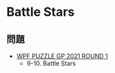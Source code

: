 # Battle Stars

## 問題
- [WPF PUZZLE GP 2021 ROUND 1](../questions/wpfpgp2021-1.md)
	- 9-10. Battle Stars
